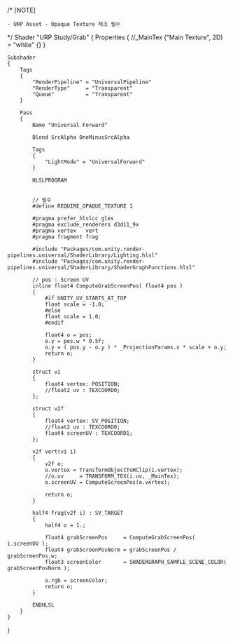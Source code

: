 /*
    [NOTE]

    - URP Asset - Opaque Texture 체크 필수
*/
Shader "URP Study/Grab"
{
    Properties
    {
        //_MainTex ("Main Texture", 2D) = "white" {}
    }
    
    Subshader
    {
        Tags
        {
            "RenderPipeline" = "UniversalPipeline"
            "RenderType"     = "Transparent"
            "Queue"          = "Transparent"
        }
        
        Pass
        {
            Name "Universal Forward"

            Blend SrcAlpha OneMinusSrcAlpha
            
            Tags
            {
                "LightMode" = "UniversalForward"
            }
            
            HLSLPROGRAM


            // 필수
            #define REQUIRE_OPAQUE_TEXTURE 1
            
            #pragma prefer_hlslcc gles
            #pragma exclude_renderers d3d11_9x
            #pragma vertex   vert
            #pragma fragment frag
            
            #include "Packages/com.unity.render-pipelines.universal/ShaderLibrary/Lighting.hlsl"
            #include "Packages/com.unity.render-pipelines.universal/ShaderLibrary/ShaderGraphFunctions.hlsl"

            // pos : Screen UV
            inline float4 ComputeGrabScreenPos( float4 pos )
            {
                #if UNITY_UV_STARTS_AT_TOP
                float scale = -1.0;
                #else
                float scale = 1.0;
                #endif

                float4 o = pos;
                o.y = pos.w * 0.5f;
                o.y = ( pos.y - o.y ) * _ProjectionParams.x * scale + o.y;
                return o;
            }
            
            struct vi
            {
                float4 vertex: POSITION;
                //float2 uv : TEXCOORD0;
            };
            
            struct v2f
            {
                float4 vertex: SV_POSITION;
                //float2 uv : TEXCOORD0;
                float4 screenUV : TEXCOORD1;
            };
            
            v2f vert(vi i)
            {
                v2f o;
                o.vertex = TransformObjectToHClip(i.vertex);
                //o.uv     = TRANSFORM_TEX(i.uv, _MainTex);
                o.screenUV = ComputeScreenPos(o.vertex);

                return o;
            }
            
            half4 frag(v2f i) : SV_TARGET
            {
                half4 o = 1.;
                
                float4 grabScreenPos     = ComputeGrabScreenPos( i.screenUV );
                float4 grabScreenPosNorm = grabScreenPos / grabScreenPos.w;
                float3 screenColor       = SHADERGRAPH_SAMPLE_SCENE_COLOR( grabScreenPosNorm );

                o.rgb = screenColor;
                return o;
            }
            
            ENDHLSL
        }
    }
}